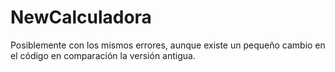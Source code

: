 # NewCalculadora
Posiblemente con los mismos errores, aunque existe un pequeño cambio en el código en comparación la versión antigua.
